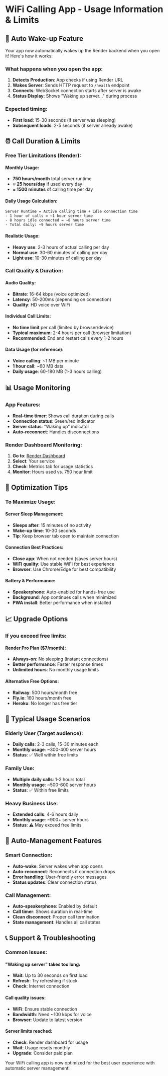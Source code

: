 # WiFi Calling App - Usage Information & Limits

## 🚀 Auto Wake-up Feature

Your app now automatically wakes up the Render backend when you open it! Here's how it works:

### What happens when you open the app:
1. **Detects Production**: App checks if using Render URL
2. **Wakes Server**: Sends HTTP request to `/health` endpoint
3. **Connects**: WebSocket connection starts after server is awake
4. **Status Display**: Shows "Waking up server..." during process

### Expected timing:
- **First load**: 15-30 seconds (if server was sleeping)
- **Subsequent loads**: 2-5 seconds (if server already awake)

## ⏰ Call Duration & Limits

### Free Tier Limitations (Render):

#### **Monthly Usage**:
- **750 hours/month** total server runtime
- **≈ 25 hours/day** if used every day
- **≈ 1500 minutes** of calling time per day

#### **Daily Usage Calculation**:
```
Server Runtime = Active calling time + Idle connection time
- 1 hour of calls = ~1 hour server time
- 8 hours idle connected = ~8 hours server time
- Total daily: ~9 hours server time
```

#### **Realistic Usage**:
- **Heavy use**: 2-3 hours of actual calling per day
- **Normal use**: 30-60 minutes of calling per day
- **Light use**: 10-30 minutes of calling per day

### **Call Quality & Duration**:

#### **Audio Quality**:
- **Bitrate**: 16-64 kbps (voice optimized)
- **Latency**: 50-200ms (depending on connection)
- **Quality**: HD voice over WiFi

#### **Individual Call Limits**:
- **No time limit** per call (limited by browser/device)
- **Typical maximum**: 2-4 hours per call (browser limitation)
- **Recommended**: End and restart calls every 1-2 hours

#### **Data Usage** (for reference):
- **Voice calling**: ~1 MB per minute
- **1 hour call**: ~60 MB data
- **Daily usage**: 60-180 MB (1-3 hours calling)

## 📊 Usage Monitoring

### App Features:
- **Real-time timer**: Shows call duration during calls
- **Connection status**: Green/red indicator
- **Server status**: "Waking up" indicator
- **Auto-reconnect**: Handles disconnections

### Render Dashboard Monitoring:
1. **Go to**: [Render Dashboard](https://dashboard.render.com)
2. **Select**: Your service
3. **Check**: Metrics tab for usage statistics
4. **Monitor**: Hours used vs. 750 hour limit

## 🔧 Optimization Tips

### To Maximize Usage:

#### **Server Sleep Management**:
- **Sleeps after**: 15 minutes of no activity
- **Wake-up time**: 10-30 seconds
- **Tip**: Keep browser tab open to maintain connection

#### **Connection Best Practices**:
- **Close app**: When not needed (saves server hours)
- **WiFi quality**: Use stable WiFi for best experience
- **Browser**: Use Chrome/Edge for best compatibility

#### **Battery & Performance**:
- **Speakerphone**: Auto-enabled for hands-free use
- **Background**: App continues calls when minimized
- **PWA install**: Better performance when installed

## 📈 Upgrade Options

### If you exceed free limits:

#### **Render Pro Plan** ($7/month):
- **Always-on**: No sleeping (instant connections)
- **Better performance**: Faster response times
- **Unlimited hours**: No monthly usage limits

#### **Alternative Free Options**:
- **Railway**: 500 hours/month free
- **Fly.io**: 160 hours/month free
- **Heroku**: No longer has free tier

## 🎯 Typical Usage Scenarios

### **Elderly User** (Target audience):
- **Daily calls**: 2-3 calls, 15-30 minutes each
- **Monthly usage**: ~300-400 server hours
- **Status**: ✅ Well within free limits

### **Family Use**:
- **Multiple daily calls**: 1-2 hours total
- **Monthly usage**: ~500-600 server hours
- **Status**: ✅ Within free limits

### **Heavy Business Use**:
- **Extended calls**: 4-6 hours daily
- **Monthly usage**: ~900+ server hours
- **Status**: ⚠️ May exceed free limits

## 🔄 Auto-Management Features

### Smart Connection:
- **Auto-wake**: Server wakes when app opens
- **Auto-reconnect**: Reconnects if connection drops
- **Error handling**: User-friendly error messages
- **Status updates**: Clear connection status

### Call Management:
- **Auto-speakerphone**: Enabled by default
- **Call timer**: Shows duration in real-time
- **Clean disconnect**: Proper call termination
- **State management**: Handles all call states

## 📞 Support & Troubleshooting

### Common Issues:

#### **"Waking up server" takes too long**:
- **Wait**: Up to 30 seconds on first load
- **Refresh**: Try refreshing if stuck
- **Check**: Internet connection

#### **Call quality issues**:
- **WiFi**: Ensure stable connection
- **Bandwidth**: Need ~100 kbps for voice
- **Browser**: Update to latest version

#### **Server limits reached**:
- **Check**: Render dashboard for usage
- **Wait**: Usage resets monthly
- **Upgrade**: Consider paid plan

Your WiFi calling app is now optimized for the best user experience with automatic server management!
